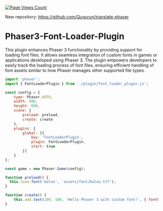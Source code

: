 [![Page Views Count](https://badges.toozhao.com/badges/01HSA2GRQ6FGQE084P8X419MKT/green.svg)](https://badges.toozhao.com/stats/01HSA2GRQ6FGQE084P8X419MKT "Get your own page views count badge on badges.toozhao.com")

New repository: https://github.com/Qugurun/translate-phaser

# Phaser3-Font-Loader-Plugin

This plugin enhances Phaser 3 functionality by providing support for loading font files. It allows seamless integration of custom fonts in games or applications developed using Phaser 3. The plugin empowers developers to easily track the loading process of font files, ensuring efficient handling of font assets similar to how Phaser manages other supported file types. 

```js
import 'phaser';
import { FontLoaderPlugin } from './plugin/font_loader_plugin.js';

const config = {
    type: Phaser.AUTO,
    width: 800,
    height: 600,
    scene: {
        preload: preload,
        create: create
    },
    plugins: {
        global: [{
            key: 'FontLoaderPlugin',
            plugin: FontLoaderPlugin,
            start: true
        }]
    }
};

const game = new Phaser.Game(config);

function preload() {
  this.load.font('baloo', 'assets/font/baloo.ttf');
}

function create() {
    this.add.text(100, 100, 'Hello Phaser 3 with custom font!', { fontFamily: 'baloo', fontSize: '32px', color: '#ffffff' });
}

